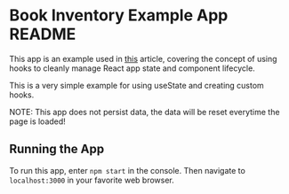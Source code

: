 # Book Inventory Example App README

This app is an example used in [this](https://buildbench.net/articles/react-js-hooks-clean-approach-to-state-management)
article, covering the concept of using hooks to cleanly manage React app state and component lifecycle.

This is a very simple example for using useState and creating custom hooks.

NOTE: This app does not persist data, the data will be reset everytime the page is loaded!

## Running the App

To run this app, enter `npm start` in the console. Then navigate to `localhost:3000` in
your favorite web browser.
